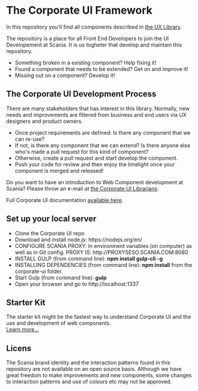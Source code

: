 <h1>The Corporate UI Framework</h1>
<p>In this repository you'll find all components described in <a href="https://static.scania.com/ux-library/developer">the UX Library</a>.</p>
<p>The repository is a place for all Front End Developers to join the UI Developement at Scania. It is us togheter that develop and maintain this repository.</p> 
<ul>
	<li>Something broken in a existing component? Help fixing it!</li>
	<li>Found a component that needs to be extended? Get on and improve it!</li>
	<li>Missing out on a component? Develop it!</li>
</ul>

<h2>The Corporate UI Development Process</h2>
<p>There are many stakeholders that has interest in this library. Normally, new needs and improvements are filtered from business and end users via UX designers and product owners.</p>
<ul>
	<li>Once project requirements are defined: Is there any component that we can re-use?</li>
	<li>If not, is there any component that we can extend? Is there anyone else who's made a pull request for this kind of component?</li>
	<li>Otherwise, create a pull request and start develop the component.</li>
	<li>Push your code for review and then enjoy the limelight once your component is merged and released!</li>	
</ul>

<p>Do you want to have an introduction to Web Component development at Scania? Please throw an e-mail at <a href="mailto:corporate-ui@scania.com">the Corporate UI Librarians</a>.</p>

<p>Full Corporate UI documentation <a href="https://www.scania.com/ux-library">available here</a>.</p>

<h2>Set up your local server</h2>
<ul>
<li>Clone the Corporate UI repo</li>
<li>Download and install node.js: https://nodejs.org/en/</li>
<li>CONFIGURE SCANIA PROXY: In environment variables (on computer) as well as in Git config. PROXY IS: http://PROXYSESO.SCANIA.COM:8080
<li>INSTALL GULP (from command line): <b>npm install gulp-cli -g</b></li>
<li>INSTALLING DEPENDENCIES (from command line): <b>npm install</b> from the corporate-ui folder.</li>
<li>Start Gulp (from command line): <b>gulp</b></li>
<li>Open your browser and go to http://localhost:1337</li>
</ul>
<h2>Starter Kit</h2>
<p>The starter kit might be the fastest way to understand Corporate UI and the use and development of web components. 
<br>
<a href="https://github.scania.com/Scania/corporate-ui/tree/master/src/starter-kit">Learn more...</a>



<h2>Licens</h2>
<p>The Scania brand identity and the interaction patterns found in this repository are not available on an open source basis. Although we have great freedom to make improvements and new components, some changes to interaction patterns and use of colours etc may not be approved.</p>
